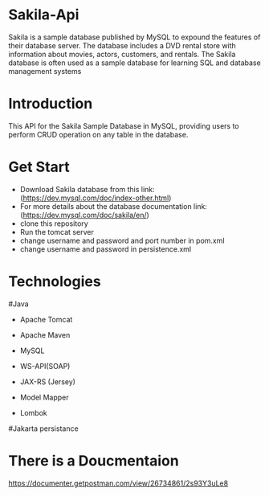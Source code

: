 # Sakila-Api

Sakila is a sample database published by MySQL to expound the features of their database server. The database includes a DVD rental store with information about movies, actors, customers, and rentals.
The Sakila database is often used as a sample database for learning SQL and database management systems

# Introduction
This API for the Sakila Sample Database in MySQL, providing users to perform CRUD operation on any table  in the database.

# Get Start
- Download Sakila database from this link:
(https://dev.mysql.com/doc/index-other.html)
- For more details about the database documentation link:
(https://dev.mysql.com/doc/sakila/en/)
- clone this repository
- Run the tomcat server
- change username and password and port number in pom.xml
- change username and password in persistence.xml
# Technologies
#Java

- Apache Tomcat

- Apache Maven

- MySQL

- WS-API(SOAP)

- JAX-RS (Jersey)

- Model Mapper

- Lombok

#Jakarta persistance 

# There is a Doucmentaion
https://documenter.getpostman.com/view/26734861/2s93Y3uLe8
